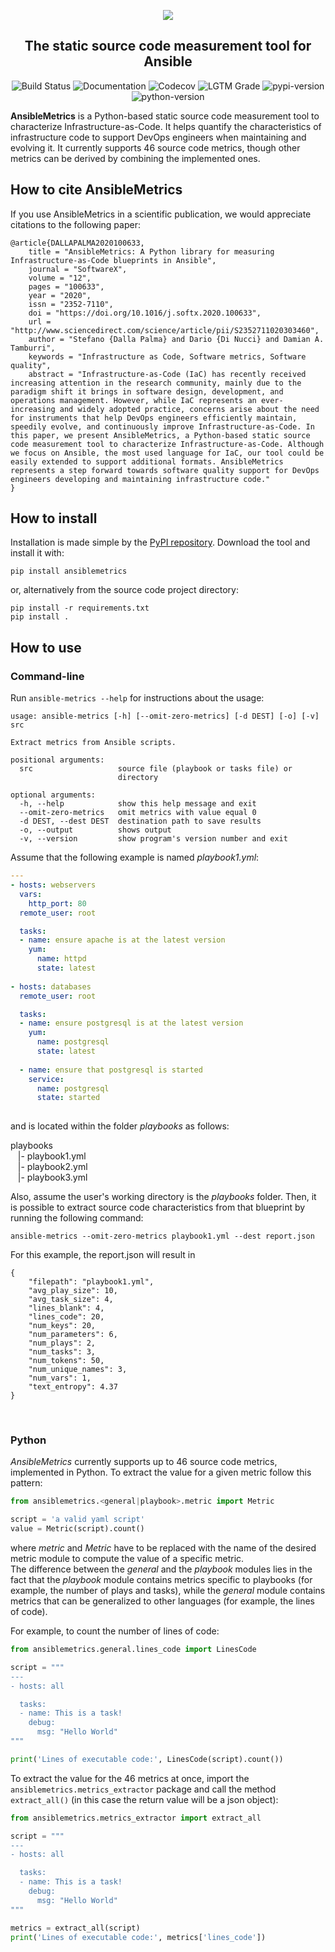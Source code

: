 <p align="center" width="100%">
    <img src="logo.png"> 
</p>


<h2 align="center">The static source code measurement tool for Ansible</h2>
<p align="center">
<a><img alt="Build Status" src="https://github.com/radon-h2020/radon-ansible-metrics/workflows/Build/badge.svg"></a>
<a><img alt="Documentation" src="https://github.com/radon-h2020/radon-ansible-metrics/workflows/Documentation/badge.svg"></a>
<a><img alt="Codecov" src="https://img.shields.io/codecov/c/github/radon-h2020/radon-ansible-metrics.svg"></a>    
<a><img alt="LGTM Grade" src="https://img.shields.io/lgtm/grade/python/github/radon-h2020/radon-ansible-metrics"></a>
<a><img alt="pypi-version" src="https://img.shields.io/pypi/v/ansiblemetrics"></a>
<a><img alt="python-version" src="https://img.shields.io/pypi/pyversions/ansiblemetrics"></a>
</p>

**AnsibleMetrics** is a Python-based static source code measurement tool to characterize Infrastructure-as-Code.
It helps quantify the characteristics of infrastructure code to support DevOps engineers when maintaining and evolving it. 
It currently supports 46 source code metrics, though other metrics can be derived by combining the implemented ones.




## How to cite AnsibleMetrics

If you use AnsibleMetrics in a scientific publication, we would appreciate citations to the following paper:

```text
@article{DALLAPALMA2020100633,
    title = "AnsibleMetrics: A Python library for measuring Infrastructure-as-Code blueprints in Ansible",
    journal = "SoftwareX",
    volume = "12",
    pages = "100633",
    year = "2020",
    issn = "2352-7110",
    doi = "https://doi.org/10.1016/j.softx.2020.100633",
    url = "http://www.sciencedirect.com/science/article/pii/S2352711020303460",
    author = "Stefano {Dalla Palma} and Dario {Di Nucci} and Damian A. Tamburri",
    keywords = "Infrastructure as Code, Software metrics, Software quality",
    abstract = "Infrastructure-as-Code (IaC) has recently received increasing attention in the research community, mainly due to the paradigm shift it brings in software design, development, and operations management. However, while IaC represents an ever-increasing and widely adopted practice, concerns arise about the need for instruments that help DevOps engineers efficiently maintain, speedily evolve, and continuously improve Infrastructure-as-Code. In this paper, we present AnsibleMetrics, a Python-based static source code measurement tool to characterize Infrastructure-as-Code. Although we focus on Ansible, the most used language for IaC, our tool could be easily extended to support additional formats. AnsibleMetrics represents a step forward towards software quality support for DevOps engineers developing and maintaining infrastructure code."
}
```



## How to install

Installation is made simple by the [PyPI repository](https://pypi.org/project/ansiblemetrics).
Download the tool and install it with:

```pip install ansiblemetrics```

or, alternatively from the source code project directory:

```
pip install -r requirements.txt
pip install .
```


## How to use

### **Command-line**

Run ```ansible-metrics --help``` for instructions about the usage:

```
usage: ansible-metrics [-h] [--omit-zero-metrics] [-d DEST] [-o] [-v] src

Extract metrics from Ansible scripts.

positional arguments:
  src                   source file (playbook or tasks file) or
                        directory

optional arguments:
  -h, --help            show this help message and exit
  --omit-zero-metrics   omit metrics with value equal 0
  -d DEST, --dest DEST  destination path to save results
  -o, --output          shows output
  -v, --version         show program's version number and exit
```

Assume that the following example is named *playbook1.yml*:

```yaml
---
- hosts: webservers
  vars:
    http_port: 80
  remote_user: root

  tasks:
  - name: ensure apache is at the latest version
    yum:
      name: httpd
      state: latest
      
- hosts: databases
  remote_user: root

  tasks:
  - name: ensure postgresql is at the latest version
    yum:
      name: postgresql
      state: latest
      
  - name: ensure that postgresql is started
    service:
      name: postgresql
      state: started
      
```

and is located within the folder *playbooks* as follows:

playbooks <br>
&nbsp;&nbsp;&nbsp;|- playbook1.yml <br>
&nbsp;&nbsp;&nbsp;|- playbook2.yml <br>
&nbsp;&nbsp;&nbsp;|- playbook3.yml <br>


Also, assume the user's working directory is the *playbooks* folder. Then, it is possible to extract source code characteristics from that blueprint by running the following command:

```ansible-metrics --omit-zero-metrics playbook1.yml --dest report.json```

For this example, the report.json will result in 

```
{
    "filepath": "playbook1.yml",
    "avg_play_size": 10,
    "avg_task_size": 4,
    "lines_blank": 4,
    "lines_code": 20,
    "num_keys": 20,
    "num_parameters": 6,
    "num_plays": 2,
    "num_tasks": 3,
    "num_tokens": 50,
    "num_unique_names": 3,
    "num_vars": 1,
    "text_entropy": 4.37
}
```

<br>

### **Python**

*AnsibleMetrics* currently supports up to 46 source code metrics, implemented in Python. 
To extract the value for a given metric follow this pattern:

```python
from ansiblemetrics.<general|playbook>.metric import Metric

script = 'a valid yaml script'
value = Metric(script).count()
```

where _metric_ and _Metric_ have to be replaced with the name of the desired metric module to compute the value of a specific metric. <br>
The difference between the *general* and the *playbook* modules lies in the fact that the *playbook* module contains metrics specific to playbooks (for example, the number of plays and tasks), while the *general* module contains metrics that can be generalized to other languages (for example, the lines of code).

For example, to count the number of lines of code:

```python
from ansiblemetrics.general.lines_code import LinesCode

script = """
---
- hosts: all

  tasks:
  - name: This is a task!
    debug:
      msg: "Hello World"
"""

print('Lines of executable code:', LinesCode(script).count())
```


To extract the value for the 46 metrics at once,  import the ```ansiblemetrics.metrics_extractor``` package and call the method ```extract_all()``` (in this case the return value will be a json object):

```python
from ansiblemetrics.metrics_extractor import extract_all

script = """
---
- hosts: all

  tasks:
  - name: This is a task!
    debug:
      msg: "Hello World"
"""

metrics = extract_all(script)
print('Lines of executable code:', metrics['lines_code'])
```
